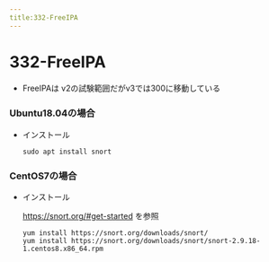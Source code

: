```yaml
---
title:332-FreeIPA
---
```

# 332-FreeIPA

- FreeIPAは v2の試験範囲だがv3では300に移動している

### Ubuntu18.04の場合

- インストール
  ```
  sudo apt install snort 
  ```

### CentOS7の場合

- インストール
  
  https://snort.org/#get-started を参照
  ```
  yum install https://snort.org/downloads/snort/
  yum install https://snort.org/downloads/snort/snort-2.9.18-1.centos8.x86_64.rpm
  ```
